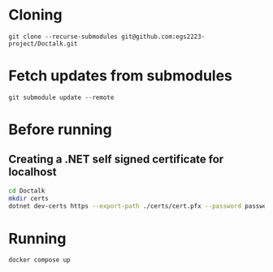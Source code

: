 # Cloning
```
git clone --recurse-submodules git@github.com:egs2223-project/Doctalk.git
```

# Fetch updates from submodules
```
git submodule update --remote
```

# Before running
## Creating a .NET self signed certificate for localhost
```bash
cd Doctalk
mkdir certs
dotnet dev-certs https --export-path ./certs/cert.pfx --password password
```

# Running
```bash
docker compose up
```